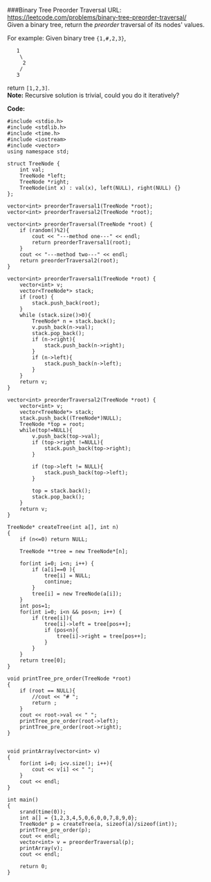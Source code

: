 ###Binary Tree Preorder Traversal
URL: https://leetcode.com/problems/binary-tree-preorder-traversal/</br>
Given a binary tree, return the _preorder_ traversal of its nodes' values.

For example:
Given binary tree `{1,#,2,3}`,

	   1
	    \
	     2
	    /
	   3

return `[1,2,3]`.</br>
__Note:__ Recursive solution is trivial, could you do it iteratively?

__Code:__

	#include <stdio.h>
	#include <stdlib.h>
	#include <time.h>
	#include <iostream>
	#include <vector>
	using namespace std;

	struct TreeNode {
	    int val;
	    TreeNode *left;
	    TreeNode *right;
	    TreeNode(int x) : val(x), left(NULL), right(NULL) {}
	};

	vector<int> preorderTraversal1(TreeNode *root);
	vector<int> preorderTraversal2(TreeNode *root);

	vector<int> preorderTraversal(TreeNode *root) {
	    if (random()%2){
	        cout << "---method one---" << endl;
	        return preorderTraversal1(root);
	    }
	    cout << "---method two---" << endl;
	    return preorderTraversal2(root);
	}

	vector<int> preorderTraversal1(TreeNode *root) {
	    vector<int> v;
	    vector<TreeNode*> stack;
	    if (root) {
	        stack.push_back(root);
	    }
	    while (stack.size()>0){
	        TreeNode* n = stack.back();
	        v.push_back(n->val);
	        stack.pop_back();
	        if (n->right){
	            stack.push_back(n->right);
	        }
	        if (n->left){
	            stack.push_back(n->left);
	        }
	    }
	    return v;
	}

	vector<int> preorderTraversal2(TreeNode *root) {
	    vector<int> v;
	    vector<TreeNode*> stack;
	    stack.push_back((TreeNode*)NULL);
	    TreeNode *top = root;
	    while(top!=NULL){
	        v.push_back(top->val);
	        if (top->right !=NULL){
	            stack.push_back(top->right);
	        }

	        if (top->left != NULL){
	            stack.push_back(top->left);
	        }

	        top = stack.back();
	        stack.pop_back();
	    }
	    return v;
	}

	TreeNode* createTree(int a[], int n)
	{
	    if (n<=0) return NULL;

	    TreeNode **tree = new TreeNode*[n];

	    for(int i=0; i<n; i++) {
	        if (a[i]==0 ){
	            tree[i] = NULL;
	            continue;
	        }
	        tree[i] = new TreeNode(a[i]);
	    }
	    int pos=1;
	    for(int i=0; i<n && pos<n; i++) {
	        if (tree[i]){
	            tree[i]->left = tree[pos++];
	            if (pos<n){
	                tree[i]->right = tree[pos++];
	            }
	        }
	    }
	    return tree[0];
	}

	void printTree_pre_order(TreeNode *root)
	{
	    if (root == NULL){
	        //cout << "# ";
	        return ;
	    }
	    cout << root->val << " ";
	    printTree_pre_order(root->left);
	    printTree_pre_order(root->right);
	}


	void printArray(vector<int> v)
	{
	    for(int i=0; i<v.size(); i++){
	        cout << v[i] << " ";
	    }
	    cout << endl;
	}

	int main()
	{
	    srand(time(0));
	    int a[] = {1,2,3,4,5,0,6,0,0,7,8,9,0};
	    TreeNode* p = createTree(a, sizeof(a)/sizeof(int));
	    printTree_pre_order(p);
	    cout << endl;
	    vector<int> v = preorderTraversal(p);
	    printArray(v);
	    cout << endl;

	    return 0;
	}